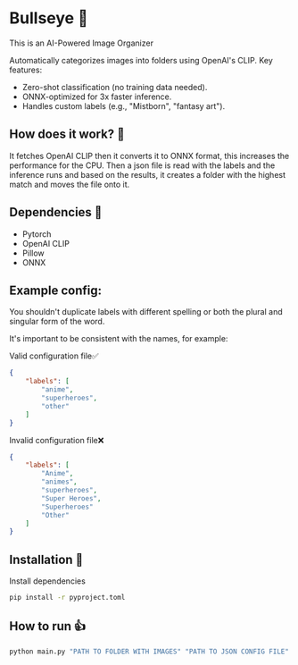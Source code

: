 # Bullseye 🎯

This is an AI-Powered Image Organizer  

Automatically categorizes images into folders using OpenAI's CLIP. Key features:  
- Zero-shot classification (no training data needed).  
- ONNX-optimized for 3x faster inference.  
- Handles custom labels (e.g., "Mistborn", "fantasy art").  

## How does it work? 🔨

It fetches OpenAI CLIP then it converts it to ONNX format, this increases the performance for the CPU. Then a json file is read with the labels
and the inference runs and based on the results, it creates a folder with the highest match and moves the file onto it.

## Dependencies 📃

- Pytorch
- OpenAI CLIP
- Pillow
- ONNX

## Example config:

You shouldn't duplicate labels with different spelling or both the plural and singular form of the word.

It's important to be consistent with the names, for example:

Valid configuration file✅
```json
{
    "labels": [
        "anime",
        "superheroes",
        "other"
    ]
}
```
Invalid configuration file❌
```json
{
    "labels": [
        "Anime",
        "animes",
        "superheroes",
        "Super Heroes",
        "Superheroes"
        "Other"
    ]
}
```

## Installation 🐍

Install dependencies

```sh
pip install -r pyproject.toml
```

## How to run 👍

```sh
python main.py "PATH TO FOLDER WITH IMAGES" "PATH TO JSON CONFIG FILE"
```
